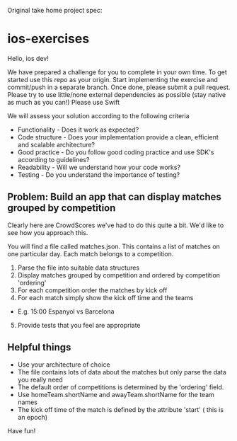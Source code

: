 Original take home project spec:

# ios-exercises
Hello, ios dev! 

We have prepared a challenge for you to complete in your own time.
To get started use this repo as your origin.  Start implementing the exercise and commit/push in a separate branch.
Once done, please submit a pull request.
Please try to use little/none external dependencies as possible (stay native as much as you can!)
Please use Swift

We will assess your solution according to the following criteria

* Functionality - Does it work as expected?
* Code structure - Does your implementation provide a clean, efficient and scalable architecture?
* Good practice - Do you follow good coding practice and use SDK's according to guidelines?
* Readability - Will we understand how your code works? 
* Testing - Do you understand the importance of testing?

## Problem: Build an app that can display matches grouped by competition

Clearly here are CrowdScores we've had to do this quite a bit.   We'd like to see how you approach this.

You will find a file called matches.json.   This contains a list of matches on one particular day.  Each match belongs to a competition.  


1. Parse the file into suitable data structures
2. Display matches grouped by competition and ordered by competition 'ordering' 
3. For each competition order the matches by kick off
4. For each match simply show the kick off time and the teams
 * E.g. 15:00 Espanyol vs Barcelona
5. Provide tests that you feel are appropriate 
 
## Helpful things
* Use your architecture of choice
* The file contains lots of data about the matches but only parse the data you really need
* The default order of competitions is determined by the 'ordering' field.
* Use homeTeam.shortName and awayTeam.shortName for the team names 
* The kick off time of the match is defined by the attribute 'start' ( this is an epoch)

Have fun!
